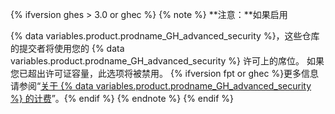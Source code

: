 {% ifversion ghes > 3.0 or ghec %}
{% note %}
**注意：**如果启用

{% data variables.product.prodname_GH_advanced_security %}，这些仓库的提交者将使用您的 {% data variables.product.prodname_GH_advanced_security %} 许可上的席位。 如果您已超出许可证容量，此选项将被禁用。 {% ifversion fpt or ghec %}更多信息请参阅“[关于 {% data variables.product.prodname_GH_advanced_security %} 的计费](/billing/managing-billing-for-github-advanced-security/about-billing-for-github-advanced-security)”。{% endif %}
{% endnote %}
{% endif %}

